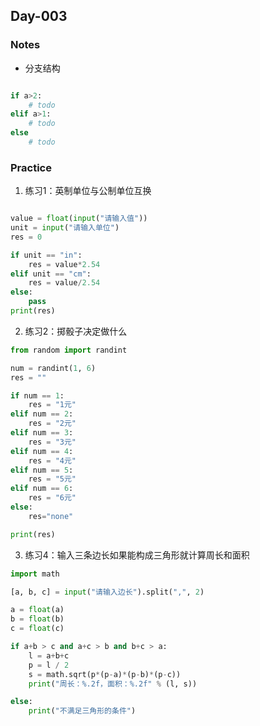 ## Day-003

### Notes

- 分支结构

```py

if a>2:
    # todo
elif a>1:
    # todo
else 
    # todo
```


### Practice

1. 练习1：英制单位与公制单位互换
```py

value = float(input("请输入值"))
unit = input("请输入单位")
res = 0

if unit == "in":
    res = value*2.54
elif unit == "cm":
    res = value/2.54
else:
    pass
print(res)
```

2. 练习2：掷骰子决定做什么
```py
from random import randint

num = randint(1, 6)
res = ""

if num == 1:
    res = "1元"
elif num == 2:
    res = "2元"
elif num == 3:
    res = "3元"
elif num == 4:
    res = "4元"
elif num == 5:
    res = "5元"
elif num == 6:
    res = "6元"
else:
    res="none"

print(res)
```

3. 练习4：输入三条边长如果能构成三角形就计算周长和面积
```py
import math

[a, b, c] = input("请输入边长").split(",", 2)

a = float(a)
b = float(b)
c = float(c)

if a+b > c and a+c > b and b+c > a:
    l = a+b+c
    p = l / 2
    s = math.sqrt(p*(p-a)*(p-b)*(p-c))
    print("周长：%.2f，面积：%.2f" % (l, s))

else:
    print("不满足三角形的条件")


```
